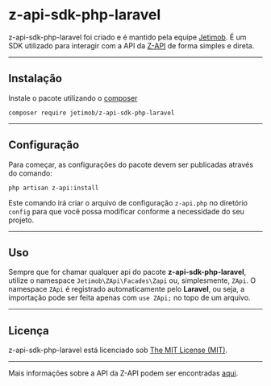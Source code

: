 # z-api-sdk-php-laravel
z-api-sdk-php-laravel foi criado e é mantido pela equipe [Jetimob](https://github.com/jetimob). É um SDK utilizado para
interagir com a API da [Z-API](https://conheca.z-api.io/) de forma simples e direta.

---
## Instalação
Instale o pacote utilizando o [composer](https://getcomposer.org/)
```shell
composer require jetimob/z-api-sdk-php-laravel
```

---
## Configuração
Para começar, as configurações do pacote devem ser publicadas através do comando:

````shell
php artisan z-api:install
````

Este comando irá criar o arquivo de configuração `z-api.php` no diretório `config` para que você possa modificar conforme
a necessidade do seu projeto.

---
## Uso

Sempre que for chamar qualquer api do pacote **z-api-sdk-php-laravel**, utilize o namespace `Jetimob\ZApi\Facades\Zapi`
ou, simplesmente, `ZApi`. O namespace `ZApi` é registrado automaticamente pelo **Laravel**, ou seja, a importação pode
ser feita apenas com `use ZApi;` no topo de um arquivo.

---

## Licença

z-api-sdk-php-laravel está licenciado sob [The MIT License (MIT)](LICENSE).

---
Mais informações sobre a API da Z-API podem ser encontradas [aqui](https://developer.z-api.io/).
